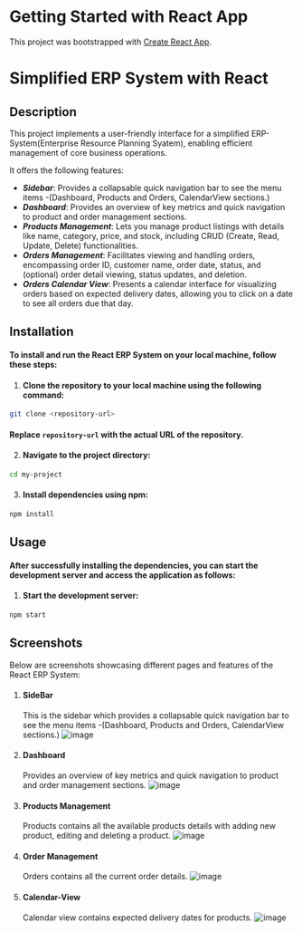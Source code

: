 # Getting Started with React App

This project was bootstrapped with [Create React App](https://github.com/facebook/create-react-app).

# Simplified ERP System with React

## Description
This project implements a user-friendly interface for a simplified ERP-System(Enterprise Resource Planning Syatem), enabling efficient management of core business operations. 

It offers the following features:

* ***Sidebar***: Provides a collapsable quick navigation bar to see the menu items -(Dashboard, Products and Orders, CalendarView sections.) 
* ***Dashboard***: Provides an overview of key metrics and quick navigation to product and order management sections.
* ***Products Management***: Lets you manage product listings with details like name, category, price, and stock, including CRUD (Create, Read, Update, Delete) functionalities.
* ***Orders Management***: Facilitates viewing and handling orders, encompassing order ID, customer name, order date, status, and (optional) order detail viewing, status updates, and deletion.
* ***Orders Calendar View***: Presents a calendar interface for visualizing orders based on expected delivery dates, allowing you to click on a date to see all orders due that day.


## Installation
#### To install and run the React ERP System on your local machine, follow these steps:
1. #### Clone the repository to your local machine using the following command:
```bash
git clone <repository-url>
```
#### Replace ```repository-url``` with the actual URL of the repository.

2. #### Navigate to the project directory:
```bash
cd my-project
```

3. #### Install dependencies using npm:
```bash
npm install
```
## Usage
#### After successfully installing the dependencies, you can start the development server and access the application as follows:

1. #### Start the development server:
```bash
npm start
```

## Screenshots
Below are screenshots showcasing different pages and features of the React ERP System:

1. #### SideBar

   This is the sidebar which provides a collapsable quick navigation bar to see the menu items -(Dashboard, Products and Orders, CalendarView sections.) 
   ![image](https://github.com/Gangerr/my-erp/assets/138370201/bed256a9-826a-4754-b81f-0b930ed47ecb)


2. #### Dashboard

   Provides an overview of key metrics and quick navigation to product and order management sections.
   ![image](https://github.com/Gangerr/my-erp/assets/138370201/e035e1f8-9a50-47fb-a2c1-f76714d5c5d9)



2. #### Products Management

   Products contains all the available products details with adding new product, editing and deleting a product.
   ![image](https://github.com/Gangerr/my-erp/assets/138370201/5bc78978-56f7-4afa-a574-e4cce5e97beb)



3. #### Order Management

   Orders contains all the current order details.
   ![image](https://github.com/Gangerr/my-erp/assets/138370201/4367d504-bf58-4c08-8be0-8427d299830b)



4. #### Calendar-View

   Calendar view contains expected delivery dates for products. 
   ![image](https://github.com/Gangerr/my-erp/assets/138370201/f9c96f97-064e-4bb4-b176-53befd2041cd)





